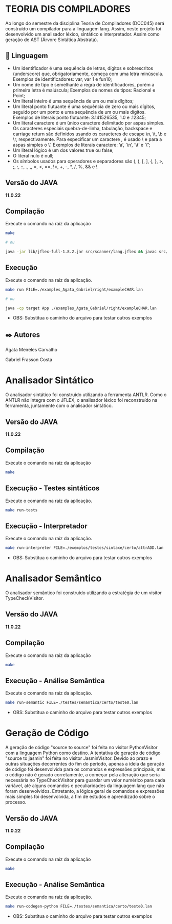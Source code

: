 # TEORIA DIS COMPILADORES

Ao longo do semestre da disciplina Teoria de Compiladores (DCC045) será construído um compilador para a linguagem lang. Assim, neste projeto foi desenvolvido um analisador léxico, sintático e interpretador.
Assim como geração de AST (Árvore Sintática Abstrata).

## 📄 Linguagem

* Um identificador é uma sequência de letras, dígitos e sobrescritos (underscore) que, obrigatoriamente, começa com uma letra minúscula. Exemplos de identificadores: var, var 1 e fun10;
* Um nome de tipo é semelhante a regra de identificadores, porém a primeira letra é maiúscula; Exemplos de nomes de tipos: Racional e Point;
* Um literal inteiro é uma sequência de um ou mais dígitos;
* Um literal ponto flutuante é uma sequência de zero ou mais dígitos, seguido por um ponto e uma sequência de um ou mais dígitos. Exemplos de literais ponto flutuante: 3.141526535, 1.0 e .12345;
* Um literal caractere é um ́único caractere delimitado por aspas simples. Os caracteres especiais quebra-de-linha, tabulação, backspace e carriage return são definidos usando os caracteres de escape \n, \t, \b e \r, respectivamente. Para especificar um caractere \, é usado \\ e para a aspas simples o \’. Exemplos de literais caractere: ’a’, ’\n’, ’\t’ e ’\\”;
* Um literal lógico é um dos valores true ou false;
* O literal nulo é null;
* Os símbolos usados para operadores e separadores são (, ), [, ], {, }, >, ;, :, ::, ., ,, =, <, ==, !=, +, -, *, /, %, && e !.


## Versão do JAVA
**11.0.22**

## Compilação
Execute o comando na raiz da aplicação
```bash
make

# ou

java -jar lib/jflex-full-1.8.2.jar src/scanner/lang.jflex && javac src/*.java src/scanner/*.java -d target
```

## Execução
Execute o comando na raiz da aplicação.
```bash
make run FILE=./examples_Agata_Gabriel/right/exampleCHAR.lan

# ou

java -cp target App ./examples_Agata_Gabriel/right/exampleCHAR.lan
```
 - OBS: Substitua o caminho do arquivo para testar outros exemplos

## ✒️ Autores
Ágata Meireles Carvalho

Gabriel Frasson Costa

# Analisador Sintático

O analisador sintático foi construído utilizando a ferramenta ANTLR. Como o ANTLR não integra com o JFLEX, o analisador léxico foi reconstruído na ferramenta, juntamente com o analisador sintático.

## Versão do JAVA
**11.0.22**

## Compilação
Execute o comando na raiz da aplicação
```bash
make
```

## Execução - Testes sintáticos
Execute o comando na raiz da aplicação.
```bash
make run-tests
```

## Execução - Interpretador
Execute o comando na raiz da aplicação.
```bash
make run-interpreter FILE=./exemplos/testes/sintaxe/certo/attrADD.lan
```
 - OBS: Substitua o caminho do arquivo para testar outros exemplos


# Analisador Semântico

O analisador semântico foi construído utilizando a estratégia de um visitor TypeCheckVisitor.

## Versão do JAVA
**11.0.22**

## Compilação
Execute o comando na raiz da aplicação
```bash
make
```

## Execução - Análise Semântica
Execute o comando na raiz da aplicação.
```bash
make run-semantic FILE=./testes/semantica/certo/teste0.lan
```
 - OBS: Substitua o caminho do arquivo para testar outros exemplos


# Geração de Código
A geração de código "source to source" foi feita no visitor PythonVisitor com a linguagem Python como destino. A tentativa de geração de código "source to jasmin" foi feita no visitor JasminVisitor. Devido ao prazo e outras situações decorrentes do fim do período, apenas a ideia da geração de código foi desenvolvida para os comandos e expressões principais, mas o código não é gerado corretamente, a começar pela alteração que seria necessária no TypeCheckVisitor para guardar um valor numérico para cada variável, até alguns comandos e peculiaridades da linguagem lang que não foram desenvolvidos. Entretanto, a lógica geral de comandos e expressões mais simples foi desenvolvida, a fim de estudos e aprendizado sobre o processo.

## Versão do JAVA
**11.0.22**

## Compilação
Execute o comando na raiz da aplicação
```bash
make
```

## Execução - Análise Semântica
Execute o comando na raiz da aplicação.
```bash
make run-codegen-python FILE=./testes/semantica/certo/teste0.lan
```
 - OBS: Substitua o caminho do arquivo para testar outros exemplos

